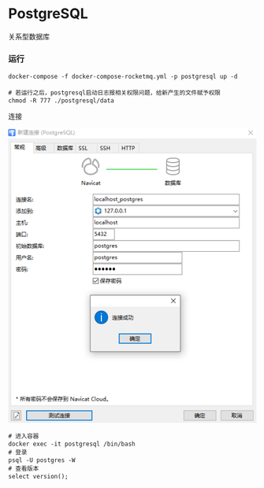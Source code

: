 # PostgreSQL

关系型数据库

### 运行

```shell
docker-compose -f docker-compose-rocketmq.yml -p postgresql up -d

# 若运行之后，postgresql启动日志报相关权限问题，给新产生的文件赋予权限
chmod -R 777 ./postgresql/data
```

连接

![postgresql-navicat-connection.png](images/postgresql-navicat-connection.png)

```shell
# 进入容器
docker exec -it postgresql /bin/bash
# 登录
psql -U postgres -W
# 查看版本
select version();
```
